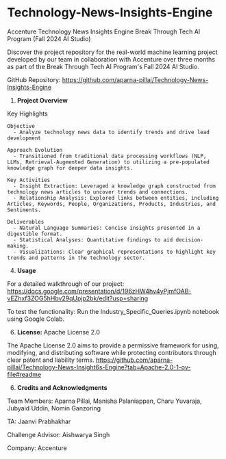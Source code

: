 # Technology-News-Insights-Engine

Accenture Technology News Insights Engine
Break Through Tech AI Program (Fall 2024 AI Studio)

Discover the project repository for the real-world machine learning project developed by our team in collaboration with Accenture over three months as part of the Break Through Tech AI Program's Fall 2024 AI Studio.

GitHub Repository: https://github.com/aparna-pillai/Technology-News-Insights-Engine 

1. **Project Overview**
  
  Key Highlights

    Objective
      - Analyze technology news data to identify trends and drive lead development

    Approach Evolution
      - Transitioned from traditional data processing workflows (NLP, LLMs, Retrieval-Augmented Generation) to utilizing a pre-populated knowledge graph for deeper data insights.

    Key Activities
      - Insight Extraction: Leveraged a knowledge graph constructed from technology news articles to uncover trends and connections.
      - Relationship Analysis: Explored links between entities, including Articles, Keywords, People, Organizations, Products, Industries, and Sentiments.

    Deliverables
      - Natural Language Summaries: Concise insights presented in a digestible format.
      - Statistical Analyses: Quantitative findings to aid decision-making.
      - Visualizations: Clear graphical representations to highlight key trends and patterns in the technology sector.


4. **Usage**
   
For a detailed walkthrough of our project: https://docs.google.com/presentation/d/196zHW4hv4yPjmfOAB-vEZhxf3ZOG5hHbv29qUpjp2bk/edit?usp=sharing

To test the functionality: Run the Industry_Specific_Queries.ipynb notebook using Google Colab.

6. **License:** Apache License 2.0
   
The Apache License 2.0 aims to provide a permissive framework for using, modifying, and distributing software while protecting contributors through clear patent and liability terms.
https://github.com/aparna-pillai/Technology-News-Insight6s-Engine?tab=Apache-2.0-1-ov-file#readme 

6. **Credits and Acknowledgments**
   
Team Members: Aparna Pillai, Manisha Palaniappan, Charu Yuvaraja, Jubyaid Uddin, Nomin Ganzoring

TA: Jaanvi Prabhakhar 

Challenge Advisor: Aishwarya Singh

Company: Accenture
